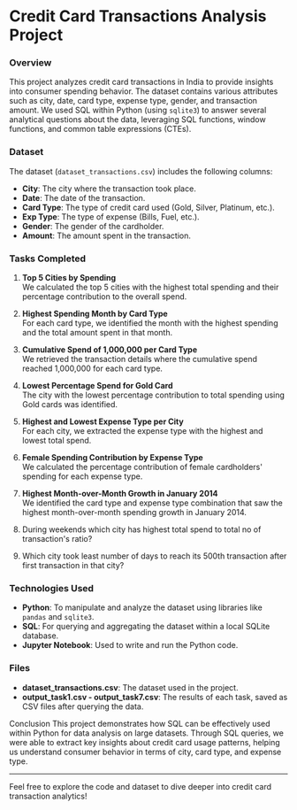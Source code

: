 # Credit Card Transactions Analysis Project

### Overview
This project analyzes credit card transactions in India to provide insights into consumer spending behavior. The dataset contains various attributes such as city, date, card type, expense type, gender, and transaction amount. We used SQL within Python (using `sqlite3`) to answer several analytical questions about the data, leveraging SQL functions, window functions, and common table expressions (CTEs).

### Dataset
The dataset (`dataset_transactions.csv`) includes the following columns:
- **City**: The city where the transaction took place.
- **Date**: The date of the transaction.
- **Card Type**: The type of credit card used (Gold, Silver, Platinum, etc.).
- **Exp Type**: The type of expense (Bills, Fuel, etc.).
- **Gender**: The gender of the cardholder.
- **Amount**: The amount spent in the transaction.

### Tasks Completed
1. **Top 5 Cities by Spending**  
   We calculated the top 5 cities with the highest total spending and their percentage contribution to the overall spend.
   
2. **Highest Spending Month by Card Type**  
   For each card type, we identified the month with the highest spending and the total amount spent in that month.

3. **Cumulative Spend of 1,000,000 per Card Type**  
   We retrieved the transaction details where the cumulative spend reached 1,000,000 for each card type.

4. **Lowest Percentage Spend for Gold Card**  
   The city with the lowest percentage contribution to total spending using Gold cards was identified.

5. **Highest and Lowest Expense Type per City**  
   For each city, we extracted the expense type with the highest and lowest total spend.

6. **Female Spending Contribution by Expense Type**  
   We calculated the percentage contribution of female cardholders' spending for each expense type.

7. **Highest Month-over-Month Growth in January 2014**  
   We identified the card type and expense type combination that saw the highest month-over-month spending growth in January 2014.

8. During weekends which city has highest total spend to total no of transaction's ratio?

9. Which city took least number of days to reach its 500th transaction after first transaction in that city?


### Technologies Used
- **Python**: To manipulate and analyze the dataset using libraries like `pandas` and `sqlite3`.
- **SQL**: For querying and aggregating the dataset within a local SQLite database.
- **Jupyter Notebook**: Used to write and run the Python code.

### Files
- **dataset_transactions.csv**: The dataset used in the project.
- **output_task1.csv - output_task7.csv**: The results of each task, saved as CSV files after querying the data.

Conclusion
This project demonstrates how SQL can be effectively used within Python for data analysis on large datasets. Through SQL queries, we were able to extract key insights about credit card usage patterns, helping us understand consumer behavior in terms of city, card type, and expense type. 

---

Feel free to explore the code and dataset to dive deeper into credit card transaction analytics!
